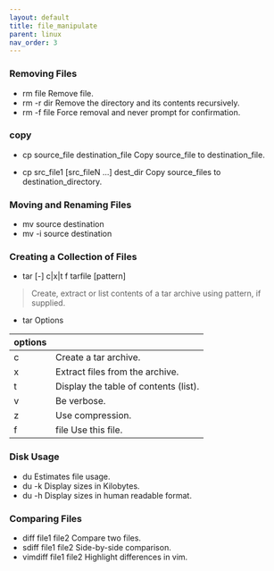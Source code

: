 ```yaml
---
layout: default
title: file_manipulate
parent: linux
nav_order: 3
---
```


### Removing Files
- rm file Remove file.
- rm -r dir Remove the directory and its contents recursively.
- rm -f file Force removal and never prompt for confirmation.

### copy
- cp source_file destination_file Copy source_file to destination_file.

- cp src_file1 [src_fileN ...] dest_dir Copy source_files to destination_directory.

### Moving and Renaming Files
- mv source destination
- mv -i source destination

### Creating a Collection of Files

- tar [-] c|x|t f tarfile [pattern]
>Create, extract or list contents of a tar archive
using pattern, if supplied.

- tar Options
  
|options||
|--|--|
|c |Create a tar archive.|
|x | Extract files from the archive.|
|t |Display the table of contents (list).|
|v |Be verbose.|
|z |Use compression.|
|f |file Use this file.|

### Disk Usage

- du Estimates file usage.
- du -k Display sizes in Kilobytes.
- du -h Display sizes in human readable format.

### Comparing Files
- diff file1 file2 Compare two files.
- sdiff file1 file2 Side-by-side comparison.
- vimdiff file1 file2 Highlight differences in vim.
